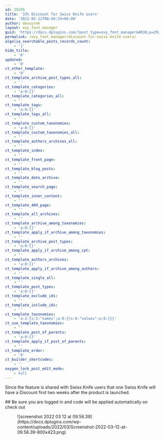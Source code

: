 ```yaml
---
id: 29295
title: '33% Discount for Swiss Knife users'
date: '2022-03-12T08:49:33+00:00'
author: devusrmk
layout: oxy_font_manager
guid: 'https://docs.dplugins.com/?post_type=oxy_font_manager&#038;p=29295'
permalink: /oxy_font_manager/discount-for-swiss-knife-users/
algolia_searchable_posts_records_count:
    - '1'
hide_title:
    - '0'
updated:
    - '0'
ct_other_template:
    - '0'
ct_template_archive_post_types_all:
    - ''
ct_template_categories:
    - 'a:0:{}'
ct_template_categories_all:
    - ''
ct_template_tags:
    - 'a:0:{}'
ct_template_tags_all:
    - ''
ct_template_custom_taxonomies:
    - 'a:0:{}'
ct_template_custom_taxonomies_all:
    - ''
ct_template_authors_archives_all:
    - ''
ct_template_index:
    - ''
ct_template_front_page:
    - ''
ct_template_blog_posts:
    - ''
ct_template_date_archive:
    - ''
ct_template_search_page:
    - ''
ct_template_inner_content:
    - ''
ct_template_404_page:
    - ''
ct_template_all_archives:
    - ''
ct_template_archive_among_taxonomies:
    - 'a:0:{}'
ct_template_apply_if_archive_among_taxonomies:
    - ''
ct_template_archive_post_types:
    - 'a:0:{}'
ct_template_apply_if_archive_among_cpt:
    - ''
ct_template_authors_archives:
    - 'a:0:{}'
ct_template_apply_if_archive_among_authors:
    - ''
ct_template_single_all:
    - ''
ct_template_post_types:
    - 'a:0:{}'
ct_template_exclude_ids:
    - ''
ct_template_include_ids:
    - ''
ct_template_taxonomies:
    - 'a:2:{s:5:"names";a:0:{}s:6:"values";a:0:{}}'
ct_use_template_taxonomies:
    - ''
ct_template_post_of_parents:
    - 'a:0:{}'
ct_template_apply_if_post_of_parents:
    - ''
ct_template_order:
    - '0'
ct_builder_shortcodes:
    - ''
oxygen_lock_post_edit_mode:
    - null
---
```


Since the feature is shared with Swiss Knife users that one Swiss Knife will have a Discount first two weeks after the product is launched.

<div class="wp-block-ctb-countdown-time  align" data-attributes="{"cId":"cd1895c4-d466-494a-b072-97ceadd8c60c","destDate":"2022-03-31T10:48:00","background":{"type":"solid","color":"#0000","styles":"background-color: #0000;","gradient":"linear-gradient(135deg, #4527a4, #8344c5)","image":[],"position":"center center","attachment":"initial","repeat":"no-repeat","size":"cover","overlayColor":"#000000b3"},"padding":{"vertical":"10px","horizontal":"15px","side":2,"top":"0px","right":"0px","bottom":"0px","left":"0px","styles":"10px 15px"},"shadow":{"hOffset":"0px","vOffset":"30px","color":"rgba(255, 212, 56, 0)","styles":"0px 30px 0px 0px rgba(255, 212, 56, 0)","type":"box","blur":"0px","spreed":"0px","isInset":false},"boxBG":{"type":"gradient","color":"#4527a4","gradient":"linear-gradient(135deg, #4527a4, #8344c5)","styles":"background-image: linear-gradient(135deg, #4527a4, #8344c5);","image":[],"position":"center center","attachment":"initial","repeat":"no-repeat","size":"cover","overlayColor":"#000000b3"},"boxBorder":{"width":"0px","type":"solid","color":"#0000","radius":"5%","styles":"border-radius: 5%;","style":"solid","side":"all"},"boxShadow":{"type":"box","hOffset":"0px","vOffset":"15px","blur":"30px","spreed":"0px","color":"rgba(138, 38, 226, 0.34)","isInset":false,"styles":"0px 15px 30px 0px rgba(138, 38, 226, 0.34)"},"digitTypo":{"fontSize":48,"styles":"font-family: 'Bebas Neue', display; font-size: 48px; line-height: 135%;","googleFontLink":"https:\/\/fonts.googleapis.com\/css2?family=Bebas+Neue&display=swap","fontFamily":"Bebas Neue","fontCategory":"display","fontWeight":400,"fontVariant":400},"labelTypo":{"fontSize":18,"styles":"font-size: 18px; line-height: 135%;","googleFontLink":""},"align":"","layout":"default","isResponsive":true,"boxIsInline":false,"boxPosition":"center","isLabels":true,"isDays":true,"daysLabel":"Days","isHours":true,"hoursLabel":"Hours","isMinutes":true,"minutesLabel":"Minutes","isSeconds":true,"secondsLabel":"Seconds","width":"0px","alignment":"center","boxWidth":"170px","boxHeight":"120px","boxSpace":"30px","digitColor":"#fff","labelColor":"#fff","isSep":false,"sepType":":","sepSize":52,"sepColor":"#4527a4"}" id="ctbCountdownTime-cd1895c4-d466-494a-b072-97ceadd8c60c"></div>## Be sure you are logged in and code will be applied automatically on check out

<figure class="wp-block-image size-large">![screenshot 2022 03 12 at 09.56.39](https://docs.dplugins.com/wp-content/uploads/2022/03/Screenshot-2022-03-12-at-09.56.39-800x423.png)</figure>